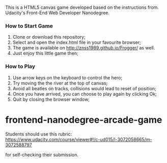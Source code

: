 This is a HTML5 canvas game developed based on the instructions from. Udacity's
Front-End Web Developer Nanodegree.

### How to Start Game

1. Clone or download this repository;
2. Select and open the index.html file in your favourite browser;
3. The game is available on http://znss1989.github.io/Frogger/ as well.
4. Just enjoy this little game then;


### How to Play

1. Use arrow keys on the keyboard to control the hero;
2. Try moving the the river at the top of canvas;
3. Avoid all beatles on tracks, collisions would lead to reset of position;
4. Once you have arrived, you can choose to play again by clicking Ok;
5. Quit by closing the browser window;



frontend-nanodegree-arcade-game
===============================

Students should use this rubric: https://www.udacity.com/course/viewer#!/c-ud015/l-3072058665/m-3072588797

for self-checking their submission.
